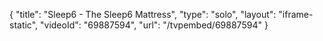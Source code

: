{
    "title": "Sleep6 - The Sleep6 Mattress",
    "type": "solo",
    "layout": "iframe-static",
    "videoId": "69887594",
    "url": "\/tvpembed\/69887594"
}